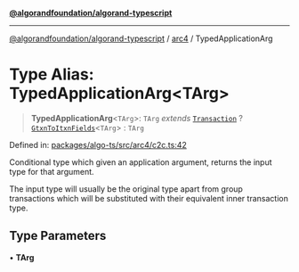 [**@algorandfoundation/algorand-typescript**](../../README.md)

***

[@algorandfoundation/algorand-typescript](../../README.md) / [arc4](../README.md) / TypedApplicationArg

# Type Alias: TypedApplicationArg\<TArg\>

> **TypedApplicationArg**\<`TArg`\>: `TArg` *extends* [`Transaction`](../../index/namespaces/gtxn/type-aliases/Transaction.md) ? [`GtxnToItxnFields`](GtxnToItxnFields.md)\<`TArg`\> : `TArg`

Defined in: [packages/algo-ts/src/arc4/c2c.ts:42](https://github.com/algorandfoundation/puya-ts/blob/main/packages/algo-ts/src/arc4/c2c.ts#L42)

Conditional type which given an application argument, returns the input type for that argument.

The input type will usually be the original type apart from group transactions which will be substituted
with their equivalent inner transaction type.

## Type Parameters

• **TArg**
